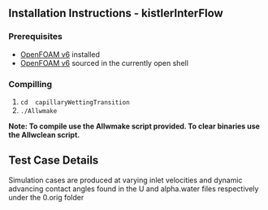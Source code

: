 ## Installation Instructions - kistlerInterFlow
### Prerequisites
- [OpenFOAM v6](https://openfoam.org/download/source/ "OpenFOAM v6") installed
- [OpenFOAM v6](https://openfoam.org/download/source/ "OpenFOAM v6") sourced in the currently open shell

### Compilling
1. `cd  capillaryWettingTransition`
2. `./Allwmake`

**Note: To compile use the Allwmake script provided. To clear binaries use the Allwclean script.**

## Test Case Details
Simulation cases are produced at varying inlet velocities and dynamic advancing contact angles found in the U and alpha.water files respectively under the 0.orig folder
